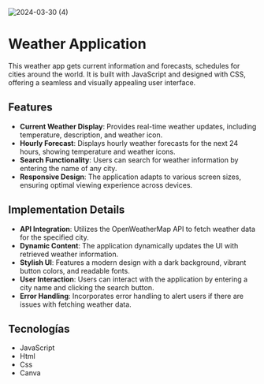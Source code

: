 ![2024-03-30 (4)](https://github.com/faFacundoAguilar/Climate/assets/124779712/4c0599ce-63a5-46eb-8dde-a8ab81f12ff4)
# Weather Application
This weather app gets current information and forecasts, schedules for cities around the world. It is built with JavaScript and designed with CSS, offering a seamless and visually appealing user interface.
## Features
- **Current Weather Display**: Provides real-time weather updates, including temperature, description, and weather icon.
- **Hourly Forecast**: Displays hourly weather forecasts for the next 24 hours, showing temperature and weather icons.
- **Search Functionality**: Users can search for weather information by entering the name of any city.
- **Responsive Design**: The application adapts to various screen sizes, ensuring optimal viewing experience across devices.

## Implementation Details
- **API Integration**: Utilizes the OpenWeatherMap API to fetch weather data for the specified city.
- **Dynamic Content**: The application dynamically updates the UI with retrieved weather information.
- **Stylish UI**: Features a modern design with a dark background, vibrant button colors, and readable fonts.
- **User Interaction**: Users can interact with the application by entering a city name and clicking the search button.
- **Error Handling**: Incorporates error handling to alert users if there are issues with fetching weather data.
## Tecnologías 
 - JavaScript
 - Html
 - Css
 - Canva
